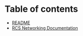 # Table of contents

* [README](README.md)
* [RCS Networking Documentation](rcs-networking-documentation.md)

